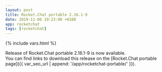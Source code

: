 ```yaml
---
layout: post
title: Rocket.Chat portable 2.16.1-9
date: 2019-11-06 19:23:00 +0100
app: rocketchat
tags: [rocketchat]
---
```

{% include vars.html %}

Release of Rocket.Chat portable 2.16.1-9 is now available.<br />
You can find links to download this release on the [Rocket.Chat portable page]({{ var_seo_url | append: '/app/rocketchat-portable/' }}).